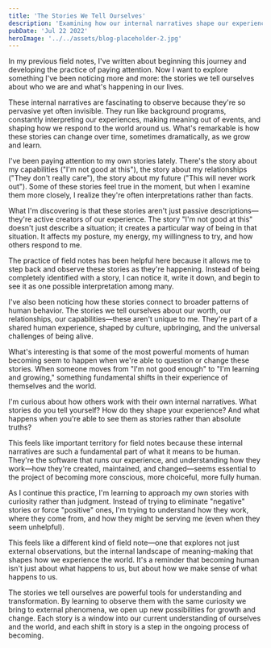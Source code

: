 ```yaml
---
title: 'The Stories We Tell Ourselves'
description: 'Examining how our internal narratives shape our experience of becoming human and what field notes can reveal about these stories'
pubDate: 'Jul 22 2022'
heroImage: '../../assets/blog-placeholder-2.jpg'
---
```


In my previous field notes, I've written about beginning this journey and developing the practice of paying attention. Now I want to explore something I've been noticing more and more: the stories we tell ourselves about who we are and what's happening in our lives.

These internal narratives are fascinating to observe because they're so pervasive yet often invisible. They run like background programs, constantly interpreting our experiences, making meaning out of events, and shaping how we respond to the world around us. What's remarkable is how these stories can change over time, sometimes dramatically, as we grow and learn.

I've been paying attention to my own stories lately. There's the story about my capabilities ("I'm not good at this"), the story about my relationships ("They don't really care"), the story about my future ("This will never work out"). Some of these stories feel true in the moment, but when I examine them more closely, I realize they're often interpretations rather than facts.

What I'm discovering is that these stories aren't just passive descriptions—they're active creators of our experience. The story "I'm not good at this" doesn't just describe a situation; it creates a particular way of being in that situation. It affects my posture, my energy, my willingness to try, and how others respond to me.

The practice of field notes has been helpful here because it allows me to step back and observe these stories as they're happening. Instead of being completely identified with a story, I can notice it, write it down, and begin to see it as one possible interpretation among many.

I've also been noticing how these stories connect to broader patterns of human behavior. The stories we tell ourselves about our worth, our relationships, our capabilities—these aren't unique to me. They're part of a shared human experience, shaped by culture, upbringing, and the universal challenges of being alive.

What's interesting is that some of the most powerful moments of human becoming seem to happen when we're able to question or change these stories. When someone moves from "I'm not good enough" to "I'm learning and growing," something fundamental shifts in their experience of themselves and the world.

I'm curious about how others work with their own internal narratives. What stories do you tell yourself? How do they shape your experience? And what happens when you're able to see them as stories rather than absolute truths?

This feels like important territory for field notes because these internal narratives are such a fundamental part of what it means to be human. They're the software that runs our experience, and understanding how they work—how they're created, maintained, and changed—seems essential to the project of becoming more conscious, more choiceful, more fully human.

As I continue this practice, I'm learning to approach my own stories with curiosity rather than judgment. Instead of trying to eliminate "negative" stories or force "positive" ones, I'm trying to understand how they work, where they come from, and how they might be serving me (even when they seem unhelpful).

This feels like a different kind of field note—one that explores not just external observations, but the internal landscape of meaning-making that shapes how we experience the world. It's a reminder that becoming human isn't just about what happens to us, but about how we make sense of what happens to us.

The stories we tell ourselves are powerful tools for understanding and transformation. By learning to observe them with the same curiosity we bring to external phenomena, we open up new possibilities for growth and change. Each story is a window into our current understanding of ourselves and the world, and each shift in story is a step in the ongoing process of becoming.
